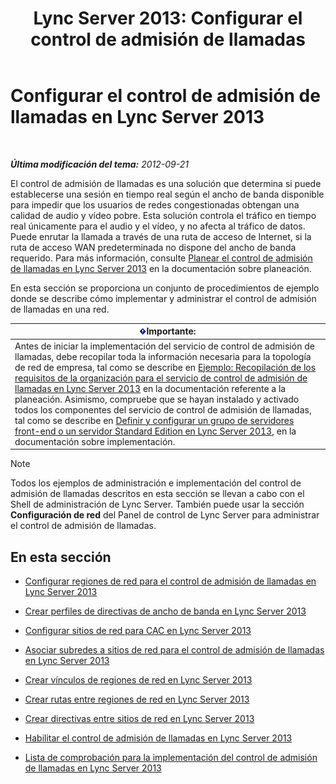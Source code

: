 ﻿---
title: 'Lync Server 2013: Configurar el control de admisión de llamadas'
TOCTitle: Configurar el control de admisión de llamadas
ms:assetid: ce3e6e71-1e33-4cff-849a-c0468e61fef6
ms:mtpsurl: https://technet.microsoft.com/es-es/library/Gg398870(v=OCS.15)
ms:contentKeyID: 48276697
ms.date: 01/07/2017
mtps_version: v=OCS.15
ms.translationtype: HT
---

# Configurar el control de admisión de llamadas en Lync Server 2013

 

_**Última modificación del tema:** 2012-09-21_

El control de admisión de llamadas es una solución que determina si puede establecerse una sesión en tiempo real según el ancho de banda disponible para impedir que los usuarios de redes congestionadas obtengan una calidad de audio y vídeo pobre. Esta solución controla el tráfico en tiempo real únicamente para el audio y el vídeo, y no afecta al tráfico de datos. Puede enrutar la llamada a través de una ruta de acceso de Internet, si la ruta de acceso WAN predeterminada no dispone del ancho de banda requerido. Para más información, consulte [Planear el control de admisión de llamadas en Lync Server 2013](lync-server-2013-planning-for-call-admission-control.md) en la documentación sobre planeación.

En esta sección se proporciona un conjunto de procedimientos de ejemplo donde se describe cómo implementar y administrar el control de admisión de llamadas en una red.

<table>
<thead>
<tr class="header">
<th><img src="images/Gg425917.important(OCS.15).gif" title="important" alt="important" />Importante:</th>
</tr>
</thead>
<tbody>
<tr class="odd">
<td>Antes de iniciar la implementación del servicio de control de admisión de llamadas, debe recopilar toda la información necesaria para la topología de red de empresa, tal como se describe en <a href="lync-server-2013-example-of-gathering-your-requirements-for-call-admission-control.md">Ejemplo: Recopilación de los requisitos de la organización para el servicio de control de admisión de llamadas en Lync Server 2013</a> en la documentación referente a la planeación. Asimismo, compruebe que se hayan instalado y activado todos los componentes del servicio de control de admisión de llamadas, tal como se describe en <a href="lync-server-2013-define-and-configure-a-front-end-pool-or-standard-edition-server.md">Definir y configurar un grupo de servidores front-end o un servidor Standard Edition en Lync Server 2013</a>, en la documentación sobre implementación.</td>
</tr>
</tbody>
</table>



> [!NOTE]
> Todos los ejemplos de administración e implementación del control de admisión de llamadas descritos en esta sección se llevan a cabo con el Shell de administración de Lync Server. También puede usar la sección <STRONG>Configuración de red</STRONG> del Panel de control de Lync Server para administrar el control de admisión de llamadas.



## En esta sección

  - [Configurar regiones de red para el control de admisión de llamadas en Lync Server 2013](lync-server-2013-configure-network-regions-for-cac.md)

  - [Crear perfiles de directivas de ancho de banda en Lync Server 2013](lync-server-2013-create-bandwidth-policy-profiles.md)

  - [Configurar sitios de red para CAC en Lync Server 2013](lync-server-2013-configure-network-sites-for-cac.md)

  - [Asociar subredes a sitios de red para el control de admisión de llamadas en Lync Server 2013](lync-server-2013-associate-subnets-with-network-sites-for-cac.md)

  - [Crear vínculos de regiones de red en Lync Server 2013](lync-server-2013-create-network-region-links.md)

  - [Crear rutas entre regiones de red en Lync Server 2013](lync-server-2013;-create-network-interregion-routes.md)

  - [Crear directivas entre sitios de red en Lync Server 2013](lync-server-2013-create-network-intersite-policies.md)

  - [Habilitar el control de admisión de llamadas en Lync Server 2013](lync-server-2013-enable-call-admission-control.md)

  - [Lista de comprobación para la implementación del control de admisión de llamadas en Lync Server 2013](lync-server-2013-call-admission-control-deployment-checklist.md)

